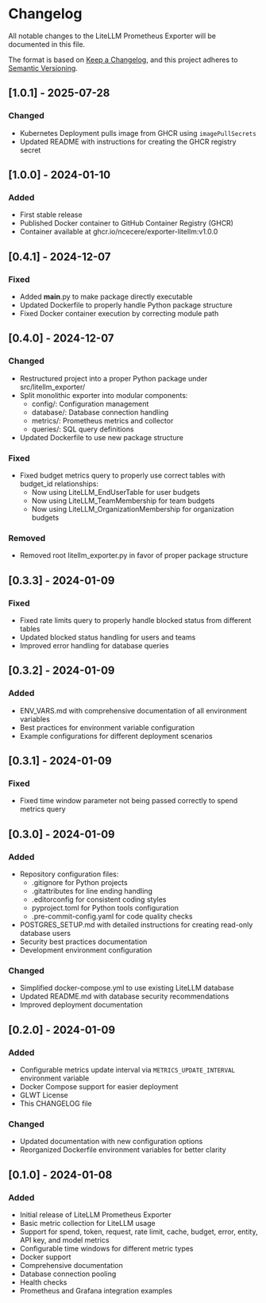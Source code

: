 # Changelog

All notable changes to the LiteLLM Prometheus Exporter will be documented in this file.

The format is based on [Keep a Changelog](https://keepachangelog.com/en/1.0.0/),
and this project adheres to [Semantic Versioning](https://semver.org/spec/v2.0.0.html).

## [1.0.1] - 2025-07-28
### Changed
- Kubernetes Deployment pulls image from GHCR using `imagePullSecrets`
- Updated README with instructions for creating the GHCR registry secret


## [1.0.0] - 2024-01-10

### Added
- First stable release
- Published Docker container to GitHub Container Registry (GHCR)
- Container available at ghcr.io/ncecere/exporter-litellm:v1.0.0

## [0.4.1] - 2024-12-07

### Fixed
- Added __main__.py to make package directly executable
- Updated Dockerfile to properly handle Python package structure
- Fixed Docker container execution by correcting module path

## [0.4.0] - 2024-12-07

### Changed
- Restructured project into a proper Python package under src/litellm_exporter/
- Split monolithic exporter into modular components:
  - config/: Configuration management
  - database/: Database connection handling
  - metrics/: Prometheus metrics and collector
  - queries/: SQL query definitions
- Updated Dockerfile to use new package structure

### Fixed
- Fixed budget metrics query to properly use correct tables with budget_id relationships:
  - Now using LiteLLM_EndUserTable for user budgets
  - Now using LiteLLM_TeamMembership for team budgets
  - Now using LiteLLM_OrganizationMembership for organization budgets

### Removed
- Removed root litellm_exporter.py in favor of proper package structure

## [0.3.3] - 2024-01-09

### Fixed
- Fixed rate limits query to properly handle blocked status from different tables
- Updated blocked status handling for users and teams
- Improved error handling for database queries

## [0.3.2] - 2024-01-09

### Added
- ENV_VARS.md with comprehensive documentation of all environment variables
- Best practices for environment variable configuration
- Example configurations for different deployment scenarios

## [0.3.1] - 2024-01-09

### Fixed
- Fixed time window parameter not being passed correctly to spend metrics query

## [0.3.0] - 2024-01-09

### Added
- Repository configuration files:
  - .gitignore for Python projects
  - .gitattributes for line ending handling
  - .editorconfig for consistent coding styles
  - pyproject.toml for Python tools configuration
  - .pre-commit-config.yaml for code quality checks
- POSTGRES_SETUP.md with detailed instructions for creating read-only database users
- Security best practices documentation
- Development environment configuration

### Changed
- Simplified docker-compose.yml to use existing LiteLLM database
- Updated README.md with database security recommendations
- Improved deployment documentation

## [0.2.0] - 2024-01-09

### Added
- Configurable metrics update interval via `METRICS_UPDATE_INTERVAL` environment variable
- Docker Compose support for easier deployment
- GLWT License
- This CHANGELOG file

### Changed
- Updated documentation with new configuration options
- Reorganized Dockerfile environment variables for better clarity

## [0.1.0] - 2024-01-08

### Added
- Initial release of LiteLLM Prometheus Exporter
- Basic metric collection for LiteLLM usage
- Support for spend, token, request, rate limit, cache, budget, error, entity, API key, and model metrics
- Configurable time windows for different metric types
- Docker support
- Comprehensive documentation
- Database connection pooling
- Health checks
- Prometheus and Grafana integration examples
